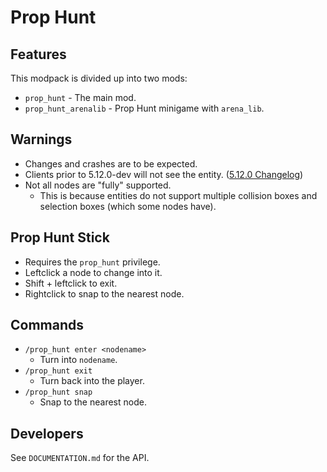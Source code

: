 # Prop Hunt

## Features

This modpack is divided up into two mods:

- `prop_hunt` - The main mod.
- `prop_hunt_arenalib` - Prop Hunt minigame with `arena_lib`.

## Warnings

- Changes and crashes are to be expected.
- Clients prior to 5.12.0-dev will not see the entity. ([5.12.0 Changelog](https://docs.luanti.org/about/changelog/#5110--5120:~:text=Clients%20prior%20to%205.12.0%2Ddev%20cannot%20see%20this%20entity.))
- Not all nodes are "fully" supported.
  - This is because entities do not support multiple collision boxes and selection boxes (which some nodes have).

## Prop Hunt Stick

- Requires the `prop_hunt` privilege.
- Leftclick a node to change into it.
- Shift + leftclick to exit.
- Rightclick to snap to the nearest node.

## Commands

- `/prop_hunt enter <nodename>`
  - Turn into `nodename`.
- `/prop_hunt exit`
  - Turn back into the player.
- `/prop_hunt snap`
  - Snap to the nearest node.

## Developers

See `DOCUMENTATION.md` for the API.
